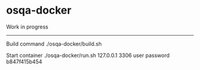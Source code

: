 # osqa-docker
Work in progress


-----
Build command
./osqa-docker/build.sh

Start container
./osqa-docker/run.sh 127.0.0.1 3306 user password b847f415b454